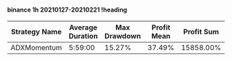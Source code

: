 #### binance 1h 20210127-20210221 !heading
| Strategy Name | Average Duration | Max Drawdown | Profit Mean | Profit Sum | Profit Total | Trade Count | Win Rate |
| ------------- | ---------------- | ------------ | ----------- | ---------- | ------------ | ----------- | -------- |
| ADXMomentum   | 5:59:00          | 15.27%       | 37.49%      | 15858.00%  | 3627.00%     | 423         | 96.22%   |